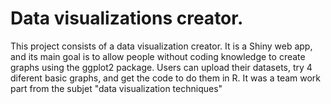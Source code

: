 # Data visualizations creator. 
This project consists of a data visualization creator. It is a Shiny web app, and its main goal is to allow people without coding knowledge to create graphs using the ggplot2 package. Users can upload their datasets, try 4 diferent basic graphs, and get the code to do them in R. It was a team work part from the subjet "data visualization techniques"
